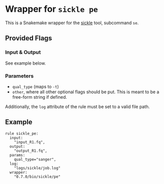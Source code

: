 # Wrapper for `sickle pe`

This is a Snakemake wrapper for the [sickle](https://github.com/najoshi/sickle) tool, subcommand `se`.


## Provided Flags

### Input & Output

  See example below.

### Parameters

  * `qual_type` (maps to `-t`)
  * `other`, where all other optional flags should be put. This is meant to be a free-form string if defined.

Additionally, the `log` attribute of the rule must be set to a valid file path.


## Example

```
rule sickle_pe:
  input:
    "input_R1.fq",
  output:
    "output_R1.fq",
  params:
    qual_type="sanger",
  log:
    "logs/sickle/job.log"
  wrapper:
    "0.7.0/bio/sickle/pe"
```
